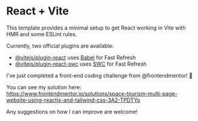 # React + Vite

This template provides a minimal setup to get React working in Vite with HMR and some ESLint rules.

Currently, two official plugins are available:

- [@vitejs/plugin-react](https://github.com/vitejs/vite-plugin-react/blob/main/packages/plugin-react/README.md) uses [Babel](https://babeljs.io/) for Fast Refresh
- [@vitejs/plugin-react-swc](https://github.com/vitejs/vite-plugin-react-swc) uses [SWC](https://swc.rs/) for Fast Refresh


I've just completed a front-end coding challenge from @frontendmentor! 🎉

You can see my solution here: https://www.frontendmentor.io/solutions/space-tourism-multi-page-website-using-reactjs-and-tailwind-css-3A2-TPDTYo

Any suggestions on how I can improve are welcome!